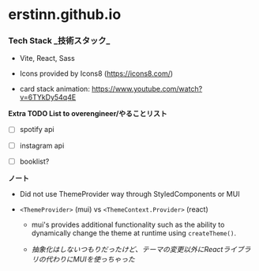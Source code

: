 # erstinn.github.io
<h3>Tech Stack _技術スタック_ </h3>
  
  - Vite, React, Sass

  - Icons provided by Icons8 (https://icons8.com/) 
  
  - card stack animation: https://www.youtube.com/watch?v=6TYkDy54q4E
  
**Extra TODO List to overengineer/やることリスト**
  
-  [ ] spotify api
  
-  [ ] instagram api
  
-  [ ] booklist?
  



**ノート**

- Did not use ThemeProvider way through StyledComponents or MUI 

- `<ThemeProvider>` (mui) vs `<ThemeContext.Provider>` (react)

  - mui's provides additional functionality such as the ability to dynamically change the theme at runtime using `createTheme()`.

  - _抽象化はしないつもりだったけど、テーマの変更以外にReactライブラリの代わりにMUIを使っちゃった_

